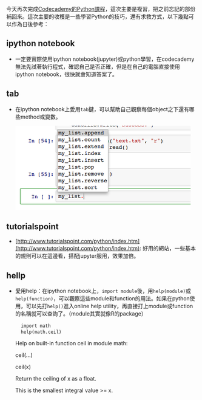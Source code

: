 
今天再次完成[Codecademy的Python課程](https://www.codecademy.com/learn/python)，這次主要是複習，把之前忘記的部份補回來。這次主要的收穫是一些學習Python的技巧，還有求救方式，以下幾點可以作為日後參考：

## ipython notebook
- 一定要實際使用ipython notebook(jupyter)或python學習，在codecademy無法先試著執行程式，確認自己是否正確，但是在自己的電腦直接使用ipython notebook，很快就會知道答案了。

## tab

- 在ipython notebook上愛用`tab`鍵，可以幫助自己觀察每個object之下還有哪些method或變數。
    
    ![](img/tab_jupyter.png)  

## tutorialspoint

- [http://www.tutorialspoint.com/python/index.htm](http://www.tutorialspoint.com/python/index.htm): 好用的網站，一些基本的規則可以在這邊看，搭配jupyter服用，效果加倍。

## hellp

- 愛用help：在ipython notebook上，`import module`後，用`help(module)`或`help(function)`，可以觀察這些module和function的用法。如果在python使用，可以先打`help()`進入online help utility，再直接打上module或function的名稱就可以查詢了。（module其實就像R的package）

		import math
   		help(math.ceil)

    Help on built-in function ceil in module math:
    
    ceil(...)
        
     ceil(x)
     
     Return the ceiling of x as a float.
     
     This is the smallest integral value >= x.
    



    
